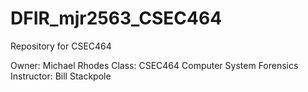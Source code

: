 # DFIR_mjr2563_CSEC464
Repository for CSEC464

Owner: Michael Rhodes
Class: CSEC464 Computer System Forensics
Instructor: Bill Stackpole
